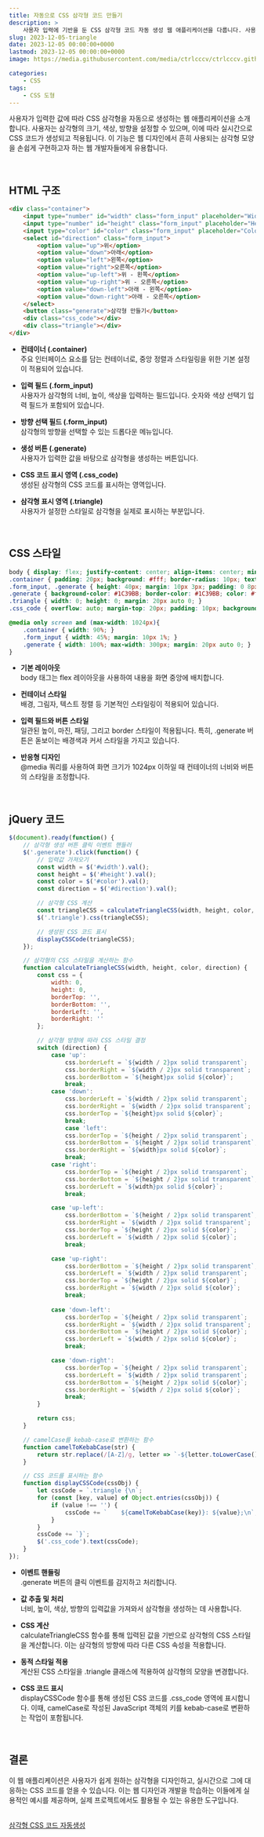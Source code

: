 ```yaml
---
title: 자동으로 CSS 삼각형 코드 만들기
description: >  
    사용자 입력에 기반을 둔 CSS 삼각형 코드 자동 생성 웹 애플리케이션을 다룹니다. 사용자는 직관적인 인터페이스를 통해 삼각형의 모양을 디자인하고, 즉시 생성되는 CSS 코드를 확인할 수 있습니다.
slug: 2023-12-05-triangle
date: 2023-12-05 00:00:00+0000
lastmod: 2023-12-05 00:00:00+0000
image: https://media.githubusercontent.com/media/ctrlcccv/ctrlcccv.github.io/master/assets/img/post/2023-12-05-triangle2.webp

categories:
    - CSS
tags:
    - CSS 도형
---
```

사용자가 입력한 값에 따라 CSS 삼각형을 자동으로 생성하는 웹 애플리케이션을 소개합니다. 사용자는 삼각형의 크기, 색상, 방향을 설정할 수 있으며, 이에 따라 실시간으로 CSS 코드가 생성되고 적용됩니다. 이 기능은 웹 디자인에서 흔히 사용되는 삼각형 모양을 손쉽게 구현하고자 하는 웹 개발자들에게 유용합니다.  

<script async src="https://pagead2.googlesyndication.com/pagead/js/adsbygoogle.js?client=ca-pub-8535540836842352" crossorigin="anonymous"></script>
<ins class="adsbygoogle"
     style="display:block; text-align:center;"
     data-ad-layout="in-article"
     data-ad-format="fluid"
     data-ad-client="ca-pub-8535540836842352"
     data-ad-slot="2974559225"></ins>
<script>
     (adsbygoogle = window.adsbygoogle || []).push({});
</script>

<br>

## HTML 구조
```html
<div class="container">
    <input type="number" id="width" class="form_input" placeholder="Width">
    <input type="number" id="height" class="form_input" placeholder="Height">
    <input type="color" id="color" class="form_input" placeholder="Color">
    <select id="direction" class="form_input">
        <option value="up">위</option>
        <option value="down">아래</option>
        <option value="left">왼쪽</option>
        <option value="right">오른쪽</option>
        <option value="up-left">위 - 왼쪽</option>
        <option value="up-right">위 - 오른쪽</option>
        <option value="down-left">아래 - 왼쪽</option>
        <option value="down-right">아래 - 오른쪽</option>
    </select>    
    <button class="generate">삼각형 만들기</button>
    <div class="css_code"></div>
    <div class="triangle"></div>
</div>
```
* **컨테이너 (.container)**  
주요 인터페이스 요소를 담는 컨테이너로, 중앙 정렬과 스타일링을 위한 기본 설정이 적용되어 있습니다.

* **입력 필드 (.form_input)**  
사용자가 삼각형의 너비, 높이, 색상을 입력하는 필드입니다. 숫자와 색상 선택기 입력 필드가 포함되어 있습니다.

* **방향 선택 필드 (.form_input)**  
삼각형의 방향을 선택할 수 있는 드롭다운 메뉴입니다.

* **생성 버튼 (.generate)**  
사용자가 입력한 값을 바탕으로 삼각형을 생성하는 버튼입니다.

* **CSS 코드 표시 영역 (.css_code)**  
생성된 삼각형의 CSS 코드를 표시하는 영역입니다.

* **삼각형 표시 영역 (.triangle)**  
사용자가 설정한 스타일로 삼각형을 실제로 표시하는 부분입니다.  
<br>

## CSS 스타일
```css
body { display: flex; justify-content: center; align-items: center; min-height: 100vh; background-color: #f7f7f7; } 
.container { padding: 20px; background: #fff; border-radius: 10px; text-align: center; box-shadow: 0 0 15px rgba(0,0,0,0.1); } 
.form_input, .generate { height: 40px; margin: 10px 3px; padding: 0 8px; border: 1px solid #ccc; border-radius: 5px; vertical-align: top; } 
.generate { background-color: #1C39BB; border-color: #1C39BB; color: #fff; cursor: pointer; } 
.triangle { width: 0; height: 0; margin: 20px auto 0; } 
.css_code { overflow: auto; margin-top: 20px; padding: 10px; background: #eee; border-radius: 5px; font-size: 14px; text-align: left; white-space: pre; } 

@media only screen and (max-width: 1024px){
    .container { width: 90%; } 
    .form_input { width: 45%; margin: 10px 1%; } 
    .generate { width: 100%; max-width: 300px; margin: 20px auto 0; }
}
```
* **기본 레이아웃**   
body 태그는 flex 레이아웃을 사용하여 내용을 화면 중앙에 배치합니다.

* **컨테이너 스타일**  
배경, 그림자, 텍스트 정렬 등 기본적인 스타일링이 적용되어 있습니다.

* **입력 필드와 버튼 스타일**  
일관된 높이, 마진, 패딩, 그리고 border 스타일이 적용됩니다. 특히, .generate 버튼은 돋보이는 배경색과 커서 스타일을 가지고 있습니다.

* **반응형 디자인**   
@media 쿼리를 사용하여 화면 크기가 1024px 이하일 때 컨테이너의 너비와 버튼의 스타일을 조정합니다.

<script async src="https://pagead2.googlesyndication.com/pagead/js/adsbygoogle.js?client=ca-pub-8535540836842352" crossorigin="anonymous"></script>
<ins class="adsbygoogle"
     style="display:block; text-align:center;"
     data-ad-layout="in-article"
     data-ad-format="fluid"
     data-ad-client="ca-pub-8535540836842352"
     data-ad-slot="2974559225"></ins>
<script>
     (adsbygoogle = window.adsbygoogle || []).push({});
</script>

<br>

## jQuery 코드
```js
$(document).ready(function() {
    // 삼각형 생성 버튼 클릭 이벤트 핸들러
    $('.generate').click(function() {
        // 입력값 가져오기
        const width = $('#width').val();
        const height = $('#height').val();
        const color = $('#color').val();
        const direction = $('#direction').val();

        // 삼각형 CSS 계산
        const triangleCSS = calculateTriangleCSS(width, height, color, direction);
        $('.triangle').css(triangleCSS);

        // 생성된 CSS 코드 표시
        displayCSSCode(triangleCSS);
    });

    // 삼각형의 CSS 스타일을 계산하는 함수
    function calculateTriangleCSS(width, height, color, direction) {
        const css = {
            width: 0,
            height: 0,
            borderTop: '',
            borderBottom: '',
            borderLeft: '',
            borderRight: ''
        };

        // 삼각형 방향에 따라 CSS 스타일 결정
        switch (direction) {
            case 'up':
                css.borderLeft = `${width / 2}px solid transparent`;
                css.borderRight = `${width / 2}px solid transparent`;
                css.borderBottom = `${height}px solid ${color}`;
                break;
            case 'down':
                css.borderLeft = `${width / 2}px solid transparent`;
                css.borderRight = `${width / 2}px solid transparent`;
                css.borderTop = `${height}px solid ${color}`;
                break;
                case 'left':
                css.borderTop = `${height / 2}px solid transparent`;
                css.borderBottom = `${height / 2}px solid transparent`;
                css.borderRight = `${width}px solid ${color}`;
                break;
            case 'right':
                css.borderTop = `${height / 2}px solid transparent`;
                css.borderBottom = `${height / 2}px solid transparent`;
                css.borderLeft = `${width}px solid ${color}`;
                break;

            case 'up-left':
                css.borderBottom = `${height / 2}px solid transparent`;
                css.borderRight = `${width / 2}px solid transparent`;
                css.borderTop = `${height / 2}px solid ${color}`;
                css.borderLeft = `${width / 2}px solid ${color}`;
                break;

            case 'up-right':
                css.borderBottom = `${height / 2}px solid transparent`;
                css.borderLeft = `${width / 2}px solid transparent`;
                css.borderTop = `${height / 2}px solid ${color}`;
                css.borderRight = `${width / 2}px solid ${color}`;
                break;
            
            case 'down-left':
                css.borderTop = `${height / 2}px solid transparent`;
                css.borderRight = `${width / 2}px solid transparent`;
                css.borderBottom = `${height / 2}px solid ${color}`;
                css.borderLeft = `${width / 2}px solid ${color}`;
                break;

            case 'down-right':
                css.borderTop = `${height / 2}px solid transparent`;
                css.borderLeft = `${width / 2}px solid transparent`;
                css.borderBottom = `${height / 2}px solid ${color}`;
                css.borderRight = `${width / 2}px solid ${color}`;
                break;
        }

        return css;
    }

    // camelCase를 kebab-case로 변환하는 함수
    function camelToKebabCase(str) {
        return str.replace(/[A-Z]/g, letter => `-${letter.toLowerCase()}`);
    }

    // CSS 코드를 표시하는 함수
    function displayCSSCode(cssObj) {
        let cssCode = `.triangle {\n`;
        for (const [key, value] of Object.entries(cssObj)) {
            if (value !== '') {
                cssCode += `    ${camelToKebabCase(key)}: ${value};\n`;
            }
        }
        cssCode += `}`;
        $('.css_code').text(cssCode);
    }
});
```
* **이벤트 핸들링**  
.generate 버튼의 클릭 이벤트를 감지하고 처리합니다.

* **값 추출 및 처리**  
너비, 높이, 색상, 방향의 입력값을 가져와서 삼각형을 생성하는 데 사용합니다.

* **CSS 계산**  
calculateTriangleCSS 함수를 통해 입력된 값을 기반으로 삼각형의 CSS 스타일을 계산합니다. 이는 삼각형의 방향에 따라 다른 CSS 속성을 적용합니다.

* **동적 스타일 적용**  
계산된 CSS 스타일을 .triangle 클래스에 적용하여 삼각형의 모양을 변경합니다.

* **CSS 코드 표시**  
displayCSSCode 함수를 통해 생성된 CSS 코드를 .css_code 영역에 표시합니다. 이때, camelCase로 작성된 JavaScript 객체의 키를 kebab-case로 변환하는 작업이 포함됩니다.  
<br>


## 결론
이 웹 애플리케이션은 사용자가 쉽게 원하는 삼각형을 디자인하고, 실시간으로 그에 대응하는 CSS 코드를 얻을 수 있습니다. 이는 웹 디자인과 개발을 학습하는 이들에게 실용적인 예시를 제공하며, 실제 프로젝트에서도 활용될 수 있는 유용한 도구입니다.  
<br>

<div class="btn_wrap">
    <a href="https://ctrlcccv.github.io/ctrlcccv-demo/2023-12-05-triangle/">삼각형 CSS 코드 자동생성</a>
</div>
